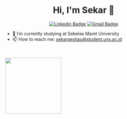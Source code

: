<h1 align="center">Hi, I'm Sekar 👋</h1>
<div align="center">  

  [![Linkedin Badge](https://img.shields.io/badge/-LinkedIn-blue?logo=Linkedin&logoColor=white&link=https://www.linkedin.com/in/sekar-gesti-amalia-utami-5b4703232)](https://www.linkedin.com/in/sekar-gesti-amalia-utami-5b4703232) 
  [![Gmail Badge](https://img.shields.io/badge/-Gmail-red?logo=Gmail&logoColor=white&link=mailto:sekargestiau@student.uns.ac.id)](mailto:sekargestiau@student.uns.ac.id)

</div>

- 🔭 I’m currently studying at Sebelas Maret University
- 📫 How to reach me: sekargestiau@student.uns.ac.id
<br>
<p align="left">
<a href="https://github.com/sekargestiau">
  <img height="180em" src="https://github-readme-stats-eight-theta.vercel.app/api/top-langs/?username=sekargestiau&layout=compact&langs_count=8&theme=algolia"/>
</a>
</p>
<!--
**sekargestiau/sekargestiau** is a ✨ _special_ ✨ repository because its `README.md` (this file) appears on your GitHub profile.

Here are some ideas to get you started:
### Hi, I'm Sekar 
- 🔭 I’m currently working on ...
- 🌱 I’m currently learning ...
- 👯 I’m looking to collaborate on ...
- 🤔 I’m looking for help with ...
- 💬 Ask me about ...
- 🌱 I’m currently learning ...

- 😄 Pronouns: ...
- ⚡ Fun fact: ...
-->
